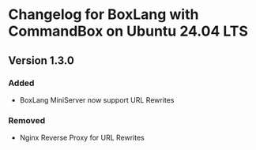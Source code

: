 # Changelog for BoxLang with CommandBox on Ubuntu 24.04 LTS

## Version 1.3.0
### Added
* BoxLang MiniServer now support URL Rewrites
### Removed
* Nginx Reverse Proxy for URL Rewrites